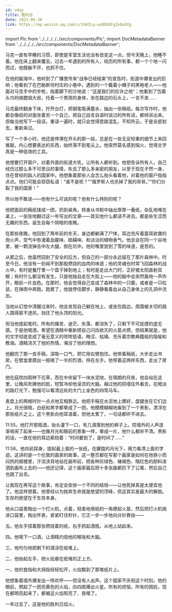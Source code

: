 ```yaml
---
id: vday
title: 胜利日
date: 2021-06-30
link: https://mp.weixin.qq.com/s/tG6ILq-uoODUGFgIxQu8Ig
---
```


import Pic from '../../../../../src/components/Pic';
import DocMetadataBanner from '../../../../../src/components/DocMetadataBanner';

<DocMetadataBanner frontMatter={frontMatter} />

马克一直有早睡的习惯，即使是军营生活也没有改变这一点。但今天晚上，他睡不着。他在床上翻来覆去，过去一年遇到的所有人，经历的所有事，都一个个地一闪而过，他既躲不开，也抓不住。

在他的脑海中，他听到了广播里传来“战争已经结束”的宣告时，街道中爆发出的巨响；他看到了在巴勒斯坦村庄的小巷中，遇到的一个戴着小帽子的黑袍老人——他面对马克手中的步枪，指着脚下的沙地说：“这是我们的应许之地”；他看到了包着头巾的络腮胡大叔，托着一个男孩的身体，坐在路边的石头上，一言不发……

马克最终翻身下床，拧开台灯，把钢笔吸满墨水，抽出一张稿纸。每次写作时，他都会像纸的对面坐着另一个自己，把自己自言自语时说过的所有话，都倾诉出来。但每当他写下一段话，重读一遍时，就只会觉得思路混乱，不知所云，于是全部划去，重新来过。

写了一个多小时，他还是停滞在开头的那一段，总是在一些无足轻重的细节上来回推敲，内心想要表达的东西，始终落不到笔尖上。他突然莫名感到恼火，觉得文字真是一种低效的工具。

他想要打开窗户，对着外面的街道大吼，让所有人都听到。他想告诉所有人，自己经历过那么多不可思议的事情，失去了那么多亲密的朋友，以至于现在孑然一身，住在曾经的敌人的国家中。他想象着那些人会怎么抬头看着他，对着他的窗户指指点点。他们可能会窃窃私语：“谁不是呢？”“俄罗斯人也杀掉了我的哥哥。”“你们分裂了我的国家！”

所以他不敢说——他有什么可说的呢？他有什么特别的呢？

他把面前的稿纸揉成一团，扔到桌角，转身从书柜中抽出厚厚一叠纸，杂乱地堆在桌上，一张张地翻过这一年写出的文章——其实他什么都读不进去。都是些生涩而无趣的东西，诞生自每个阴暗的夜晚。

在那些夜晚，他回到了两年前的冬天，身边都躺满了尸体，耳边充斥着震耳欲聋的炮火声，空气中弥漫着血腥味、硫磺味、和淡淡的植物香气。他总会在同一个谷地里，被一颗流弹击中左大腿，倒在坑中。他的嘴里尝到了雪的味道，是苦的。

从那之后，他虽然回到了安全的后方，但自己的一部分永远留在了那片森林中。时至今日，他没有一刻闻不到那股燃烧的血肉的味道；他的灵魂也时常飞回森林的战火中。有时是餐厅里一个盘子掉到地上；有时是走出大门时，正好被太阳直射双眼；有时什么都没有发生，只是他独自走在大街上——他的脑中会突然轰地一声炸开，眼前一片血色。在那时，他会觉得自己变成了森林中的一只鹿，或者是一只松鼠，在弹雨中奔跑。跑累了，他就停住脚步，静静看着血从自己身体上的孔洞中流出。

当他从幻觉中清醒过来时，他会发现自己躺在地上，或坐在路边，周围被关切的路人围得密不透风，挡住了他头顶的阳光。

但当他提起笔时，所有的痛苦、迷茫、失落，都消失了，只剩下不可捉摸的虚无感。于是他喝酒，希望在酒精中重新把自己闪烁欲灭的火苗点燃，但结果就是，他的文字彻底变成了毫无意义的哝哝低语，晦涩、枯燥、充斥着宗教典籍般的隐喻和教诲。酒精浇灭了他的热情，淹没了他的理想。

他翻完了那一沓手稿，深吸一口气，把它用右臂抱住。他带着稿纸，大步走出书房，在壁龛里摸出一瓶喝了一半的烈酒，拎在左手。他带着这两样东西，走出了房门。

他在庭院四周种下花草，而在中央留下一块水泥地，在晴朗的月夜，他会站在这里，让晚风吹拂他的脸，短暂冷却他滚烫的大脑。越过他的院墙往外看去，在暗淡的路灯光下，勉强可以看清远处的大门上金色的四驾马车。

表盘上的两根时针一点点地互相靠近。他把手稿在水泥地上摞好，盘腿坐在它们边上。月光很暗，白纸和黑字都晕成了一团，他模模糊糊地看到了一个黑影，漂浮在那些纸片之上。这个黑影向他耳语着，但他太累了，一句话都听不进去。

11:55。他打开那瓶酒，抬头灌下一口，有几滴落到他的裤子上。院墙外的人声逐渐喧闹了起来——也像月光和眼前的景象一样，晕成一片，他什么都听不清。黑影的话，一直在他的耳边萦绕着：“时间要到了，是时间了……”

11:58。他向前探身，提起最上面的一张纸，在朦胧的月光下，用力看清上面的字迹。这讲的是一个伦敦的画家的故事，这一整页都在写那个画家是如何在他狭小而闷热的阁楼里，汗流浃背地站在画布前，把各种灰绿色、褚褐色、暗红色的颜料泼洒到画布上去的——他还记得，这个画家最后把十多张画都扔下了公寓，然后自己也跳了出去。

让我现在再写这个故事，肯定会安排一个不同的结局——让他死掉真是太便宜他了。他这样想着。他曾经以为抛弃生命就是绝望的顶峰，但这其实是最大的解脱。生存的绝望在于生存本身。

他从口袋里掏出一个打火机，点着，轻柔地用纸的一角撩起火苗，然后把打火机揣进口袋里，掏出怀表，紧紧盯住秒针，它正一步一步地向分针靠拢——

五。他左手捏着那张燃烧着的纸，右手抓起酒瓶，从地上站起来。

四。他喝下一口酒，让酒精灼烧他的喉咙和大脑。

三，他均匀地把剩下的酒浇在纸堆上。

二，他抬起左手，把火焰悬在纸堆的正上方。

一，他的食指和大拇指轻轻松开，火焰飘到了那堆纸片上。

他想象着墙外爆发出一阵欢呼——但没有人出声。这个国家不庆祝这个时刻。他的眼前，燃起了一团亮黄色的火焰，向四周爆出火星。所有的烦恼，所有的困扰，现在都明亮起来了，都被这火焰照亮了、吞噬了。

一年过去了，这是他的胜利日焰火。

<Pic src="/zh-Hans/img/docs/Stories/vday/JGibibkelET68KJTZ5RXSZroDu0DeDsuvI1td0VNEvhx6hgRk5zyB2HZuQPxu57lQCavlmWxvStG1pffrkgLibCnA.jpeg" />
